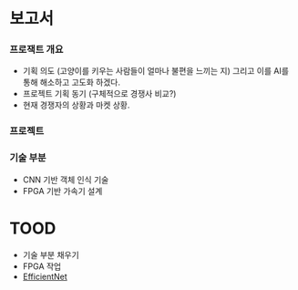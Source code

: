 # 보고서
### 프로잭트 개요

- 기획 의도 (고양이를 키우는 사람들이 얼마나 불편을 느끼는 지) 그리고 이를 AI를 통해 해소하고 고도화 하겠다.
- 프로젝트 기획 동기 (구체적으로 경쟁사 비교?)
- 현재 경쟁자의 상황과 마켓 상황.

### 프로젝트 

### 기술 부분

- CNN 기반 객체 인식 기술
- FPGA 기반 가속기 설계

# TOOD

- 기술 부분 채우기
- FPGA 작업 
- [EfficientNet](https://blog.naver.com/baek2sm/222740883832)